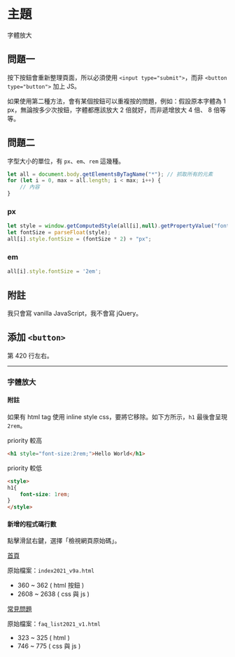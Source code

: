 # 主題

字體放大

## 問題一

按下按鈕會重新整理頁面，所以必須使用 `<input type="submit">`，而非 `<button type="button">` 加上 JS。

如果使用第二種方法，會有某個按鈕可以重複按的問題，例如：假設原本字體為 1 px，無論按多少次按鈕，字體都應該放大 2 倍就好，而非遞增放大 4 倍、 8 倍等等。

## 問題二

字型大小的單位，有 `px`、`em`、`rem` 這幾種。

```javascript
let all = document.body.getElementsByTagName("*"); // 抓取所有的元素
for (let i = 0, max = all.length; i < max; i++) { 
    // 內容 
}                    
```

### px

```javascript
let style = window.getComputedStyle(all[i],null).getPropertyValue("font-size");
let fontSize = parseFloat(style);
all[i].style.fontSize = (fontSize * 2) + "px";
```

### em

```javascript
all[i].style.fontSize = '2em';
```

## 附註

我只會寫 vanilla JavaScript，我不會寫 jQuery。

## 添加 `<button>`

第 420 行左右。

---

### 字體放大

#### 附註

如果有 html tag 使用 inline style css，要將它移除。如下方所示，`h1` 最後會呈現 `2rem`。

priority 較高

```html
<h1 style="font-size:2rem;">Hello World</h1>
```

priority 較低

```html
<style>
h1{
    font-size: 1rem;
}
</style>
```

#### 新增的程式碼行數

點擊滑鼠右鍵，選擇「檢視網頁原始碼」。

[首頁](home.html)

原始檔案：`index2021_v9a.html`

- 360 ~ 362 ( html 按鈕 )
- 2608 ~ 2638 ( css 與 js )

[常見問題](faq.html)

原始檔案：`faq_list2021_v1.html`

- 323 ~ 325 ( html )
- 746 ~ 775 ( css 與 js )